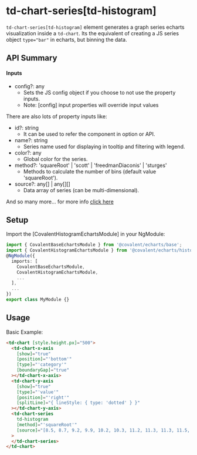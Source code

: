 # td-chart-series[td-histogram]

`td-chart-series[td-histogram]` element generates a graph series echarts visualization inside a `td-chart`. Its the equivalent of creating a JS series object `type="bar"` in echarts, but binning the data.

## API Summary

#### Inputs

- config?: any
  - Sets the JS config object if you choose to not use the property inputs.
  - Note: [config] input properties will override input values

There are also lots of property inputs like:

- id?: string
  - It can be used to refer the component in option or API.
- name?: string
  - Series name used for displaying in tooltip and filtering with legend.
- color?: any
  - Global color for the series.
- method?: 'squareRoot' | 'scott' | 'freedmanDiaconis' | 'sturges'
  - Methods to calculate the number of bins (default value 'squareRoot').
- source?: any[] | any[][]
  - Data array of series (can be multi-dimensional).

And so many more... for more info [click here](https://github.com/ecomfe/echarts-stat)

## Setup

Import the [CovalentHistogramEchartsModule] in your NgModule:

```typescript
import { CovalentBaseEchartsModule } from '@covalent/echarts/base';
import { CovalentHistogramEchartsModule } from '@covalent/echarts/histogram';
@NgModule({
  imports: [
    CovalentBaseEchartsModule,
    CovalentHistogramEchartsModule,
    ...
  ],
  ...
})
export class MyModule {}
```

## Usage

Basic Example:

```html
<td-chart [style.height.px]="500">
  <td-chart-x-axis
    [show]="true"
    [position]="'bottom'"
    [type]="'category'"
    [boundaryGap]="true"
  ></td-chart-x-axis>
  <td-chart-y-axis
    [show]="true"
    [type]="'value'"
    [position]="'right'"
    [splitLine]="{ lineStyle: { type: 'dotted' } }"
  ></td-chart-y-axis>
  <td-chart-series
    td-histogram
    [method]="'squareRoot'"
    [source]="[8.5, 8.7, 9.2, 9.9, 10.2, 10.3, 11.2, 11.3, 11.3, 11.5, 11.6, 11.7, 11.8, 12, 12, 12.5, 12.9, 13, 13.5, 14, 15.1, 15.2, 15.3, 15.8, 16.2, 16.3, 16.4, 19.5, 19.8, 20.1, 20.2]"
  >
  </td-chart-series>
</td-chart>
```
